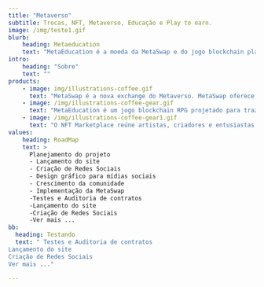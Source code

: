 ```yaml
---
title: "Metaverso"
subtitle: Trocas, NFT, Metaverso, Educação e Play to earn.
image: /img/teste1.gif
blurb:
    heading: Metaeducation
    text: "MetaEducation é a moeda da MetaSwap e do jogo blockchain play to earn MetaEducation, com trocas rápidas e de taxas baixas, jogadores do metaverso tem a exchange perfeita para acessar ganhos. "
intro:
    heading: "Sobre"
    text: ""
products:
    - image: img/illustrations-coffee.gif
      text: "MetaSwap é a nova exchange do Metaverso. MetaSwap oferece aos investidores e usuários do universo meta a capacidade de apostar em farms de pool de liquidez ou pools de token único, realizar trocas com baixas taxas. A MetaSwap pretende desenvolver o protocolo de trocas mais rápido e de menores taxas do universo."
    - image: /img/illustrations-coffee-gear.gif
      text: "MetaEducation é um jogo blockchain RPG projetado para trazer uma experiência virtual incrível para todos, com torneios e PVP os jogadores podem competir entre si por recompensas, adquirir novos NFT’s para acessar novas habilidades e poderes e construir e expandir seus mundos enquanto vivem reviravoltas históricas."
    - image: /img/illustrations-coffee-gear1.gif
      text: "O NFT Marketplace reúne artistas, criadores e entusiastas de criptomoedas em uma única plataforma para criar e negociar NFT’s do Meta Education e de outros criadores."
values:
    heading: RoadMap
    text: >
      Planejamento do projeto
      - Lançamento do site
      - Criação de Redes Sociais
      - Design gráfico para mídias sociais
      - Crescimento da comunidade
      - Implementação da MetaSwap
      -Testes e Auditoria de contratos 
      -Lançamento do site 
      -Criação de Redes Sociais 
      -Ver mais ...
bb: 
  heading: Testando
  text: " Testes e Auditoria de contratos 
Lançamento do site 
Criação de Redes Sociais 
Ver mais ..."

---
```


